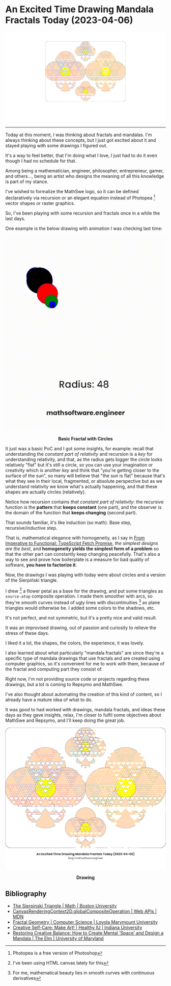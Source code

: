 <!-- Copyright (c) 2022-present Tobias Briones. All rights reserved. -->
<!-- SPDX-License-Identifier: CC-BY-4.0 -->
<!-- This file is part of https://github.com/tobiasbriones/blog -->

# An Excited Time Drawing Mandala Fractals Today (2023-04-06)

![Cover](cover.png)

---

Today at this moment, I was thinking about fractals and mandalas. I'm always
thinking about these concepts, but I just got excited about it and stayed
playing with some drawings I figured out.

It's a way to feel better, that I'm doing what I love, I just had to do it
even though I had no schedule for that.

Among being a mathematician, engineer, philosopher, entrepreneur, gamer, and
others..., being an artist who designs the meaning of all this knowledge is
part of my stance.

I've wished to formalize the MathSwe logo, so it can be defined
declaratively via recursion or an elegant equation instead of Photopea [^1]
vector shapes or raster graphics.

[^1]: Photopea is a free version of Photoshop

So, I've been playing with some recursion and fractals once in a while the
last days.

One example is the below drawing with animation I was checking last time:

![Basic Fractal with Circles](basic-fractal-with-circles.gif)

<figcaption>
<p align="center"><strong>Basic Fractal with Circles</strong></p>
</figcaption>

It just was a basic PoC and I got some insights, for example: recall that
understanding the *constant part of relativity* and recursion is a
*key* for understanding relativity, and that, as the radius gets bigger the
circle looks relatively "flat" but it's still a circle, so you can use your
imagination or creativity which is another *key* and think that "you're getting
closer to the surface of the sun", so many will believe that "the sun is
flat" because that's what they see in their local, fragmented, or absolute
perspective but as we understand relativity we know what's actually happening,
and that these shapes are actually circles (relatively).

Notice how recursion contains *that constant part of relativity*: the
recursive function is the **pattern** that **keeps constant** (one part),
and the observer is the domain of the function that **keeps changing**
(second part).

That sounds familiar, it's like induction (so math). Base step,
recursive/inductive step.

That is, mathematical elegance with homogeneity, as I say in
[From Imperative to Functional: TypeScript Fetch Promise](from-imperative-to-functional-_-typescript-fetch-promise),
*the simplest designs are the best*, and **homogeneity yields the simplest
form of a problem** so that the other part can constantly keep changing
peacefully. That's also a way to see and prove how boilerplate is a measure
for bad quality of software, **you have to factorize it**.

Now, the drawings I was playing with today were about circles and a version
of the Sierpiński triangle.

I drew [^2] a flower petal as a base for the drawing, and put some triangles as
`source-atop` composite operation. I made them smoother with arcs, so they're
smooth curves instead of ugly lines with discontinuities [^3] as plane
triangles would otherwise be. I added some colors to the shadows, etc.

[^2]: I've been using HTML canvas lately for this

[^3]: For me, mathematical beauty lies in smooth curves with continuous
    derivatives

It's not perfect, and not symmetric, but it's a pretty nice and valid result.

It was an improvised drawing, out of passion and curiosity to relieve the
stress of these days.

I liked it a lot, the shapes, the colors, the experience, it was lovely.

I also learned about what particularly "mandala fractals" are since they're a
specific type of mandala drawings that use fractals and are created using
computer graphics, so it's convenient for me to work with them, because of the
fractal and computing part they consist of.

Right now, I'm not providing source code or projects regarding these drawings,
but a lot is coming to Repsymo and MathSwe.

I've also thought about automating the creation of this kind of content, so I
already have a mature idea of what to do.

It was good to had worked with drawings, mandala fractals, and ideas these
days as they gave insights, relax, I'm closer to fulfil some objectives
about MathSwe and Repsymo, and I'll keep doing the great job.

![Drawing](drawing.png)

<figcaption>
<p align="center"><strong>Drawing</strong></p>
</figcaption>

## Bibliography

- [The Sierpinski Triangle | Math | Boston University](https://math.bu.edu/DYSYS/chaos-game/node2.html)
- [CanvasRenderingContext2D.globalCompositeOperation | Web APIs | MDN](https://developer.mozilla.org/en-US/docs/Web/API/CanvasRenderingContext2D/globalCompositeOperation)
- [Fractal Geometry | Computer Science | Loyola Marymount University](https://cs.lmu.edu/~ray/notes/fractals)
- [Creative Self-Care: Make Art! | Healthy IU | Indiana University](https://healthy.iu.edu/campus-programs-services/university/creative-self-care/mandalas.html)
- [Restoring Creative Balance: How to Create Mental ‘Space’ and Design a Mandala | The Elm | University of Maryland](https://elm.umaryland.edu/elm-stories/Elm-Stories-Content/Restoring-Creative-Balance-How-to-Create-Mental-Space-and-Design-a-Mandala.php)
